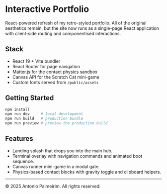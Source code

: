 # Interactive Portfolio

React-powered refresh of my retro-styled portfolio. All of the original aesthetics remain, but the site now runs as a single-page React application with client-side routing and componentised interactions.

## Stack

- React 19 + Vite bundler
- React Router for page navigation
- Matter.js for the contact physics sandbox
- Canvas API for the Scratch Cat mini-game
- Custom fonts served from `/public/assets`

## Getting Started

```bash
npm install
npm run dev     # local development
npm run build   # production bundle
npm run preview # preview the production build
```

## Features

- Landing splash that drops you into the main hub.
- Terminal overlay with navigation commands and animated boot sequence.
- Canvas runner mini-game in a modal gate.
- Physics-based contact blocks with gravity toggle and clipboard helpers.

---

© 2025 Antonio Palmeirim. All rights reserved.
